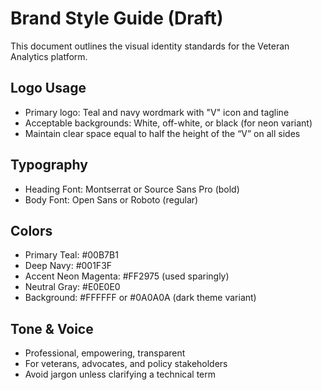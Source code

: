 # Brand Style Guide (Draft)

This document outlines the visual identity standards for the Veteran Analytics platform.

## Logo Usage
- Primary logo: Teal and navy wordmark with "V" icon and tagline
- Acceptable backgrounds: White, off-white, or black (for neon variant)
- Maintain clear space equal to half the height of the “V” on all sides

## Typography
- Heading Font: Montserrat or Source Sans Pro (bold)
- Body Font: Open Sans or Roboto (regular)

## Colors
- Primary Teal: #00B7B1
- Deep Navy: #001F3F
- Accent Neon Magenta: #FF2975 (used sparingly)
- Neutral Gray: #E0E0E0
- Background: #FFFFFF or #0A0A0A (dark theme variant)

## Tone & Voice
- Professional, empowering, transparent
- For veterans, advocates, and policy stakeholders
- Avoid jargon unless clarifying a technical term

